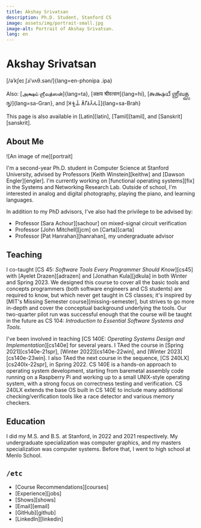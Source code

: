 ```yaml
---
title: Akshay Srivatsan
description: Ph.D. Student, Stanford CS
image: assets/img/portrait-small.jpg
image-alt: Portrait of Akshay Srivatsan.
lang: en
---
```


# Akshay Srivatsan

[/əˈkʃeɪ ʃɹiˈvʌθ.sən/]{lang=en-phonipa .ipa}

Also: [அக்ஷய் ஶ்ரீவத்ஸன்]{lang=ta}, [अक्षय श्रीवत्सन]{lang=hi}, [𑌅𑌕𑍍𑌷𑌯𑍍
𑌶𑍍𑌰𑍀𑌵𑌤𑍍𑌸𑌨𑍍]{lang=sa-Gran}, and [𑀅𑀓𑁆𑀱𑀬𑁆 𑀰𑁆𑀭𑀻𑀯𑀢𑁆𑀲𑀦𑁆]{lang=sa-Brah}

This page is also available in [Latin][latin], [Tamil][tamil], and [Sanskrit][sanskrit].

## About Me

![An image of me][portrait]

I'm a second-year Ph.D. student in Computer Science at Stanford
University, advised by Professors [Keith Winstein][keithw] and [Dawson
Engler][engler]. I'm currently working on [functional operating
systems][fix] in the Systems and Networking Research Lab. Outside of
school, I'm interested in analog and digital photography, playing the
piano, and learning languages.

In addition to my PhD advisors, I've also had the privilege to be advised by:

-   Professor [Sara Achour][sachour] on mixed-signal circuit verification
-   Professor [John Mitchell][jcm] on [Carta][carta]
-   Professor [Pat Hanrahan][hanrahan], my undergraduate advisor

## Teaching

I co-taught [CS 45: _Software Tools Every Programmer Should
Know_][cs45] with [Ayelet Drazen][adrazen] and [Jonathan Kula][jdkula]
in both Winter and Spring 2023. We designed this course to cover all
the basic tools and concepts programmers (both software engineers and
CS students) are required to know, but which never get taught in CS
classes; it's inspired by [MIT's Missing Semester
course][missing-semester], but strives to go more in-depth and cover
the conceptual background underlying the tools. Our two-quarter pilot
run was successful enough that the course will be taught in the future
as CS 104: _Introduction to Essential Software Systems and Tools_.

I've been involved in teaching [CS 140E: _Operating Systems Design and
Implementation_][cs140e] for several years. I TAed the course in
[Spring 2021][cs140e-21spr], [Winter 2022][cs140e-22win], and [Winter
2023][cs140e-23win]. I also TAed the next course in the sequence, [CS
240LX][cs240lx-22spr], in Spring 2022. CS 140E is a hands-on approach
to operating system development, starting from baremetal assembly code
running on a Raspberry Pi and working up to a small UNIX-style
operating system, with a strong focus on correctness testing and
verification. CS 240LX extends the base OS built in CS 140E to include
many additional checking/verification tools like a race detector and
various memory checkers.

## Education

I did my M.S. and B.S. at Stanford, in 2022 and 2021 respectively. My
undergraduate specialization was computer graphics, and my masters
specialization was computer systems. Before that, I went to high
school at Menlo School.

## `/etc`

-   [Course Recommendations][courses]
-   [Experience][jobs]
-   [Shows][shows]
-   [Email][email]
-   [GitHub][github]
-   [LinkedIn][linkedin]
